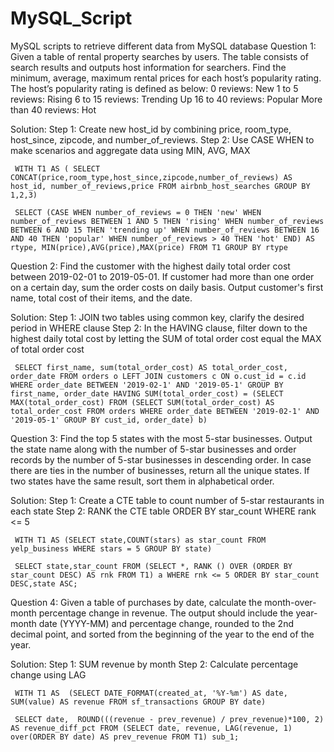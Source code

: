 # MySQL_Script
MySQL scripts to retrieve different data from MySQL database
Question 1: Given a table of rental property searches by users. The table consists of search results and outputs host information for searchers. Find the minimum, average, maximum rental prices for each host’s popularity rating. The host’s popularity rating is defined as below:
    0 reviews: New
    1 to 5 reviews: Rising
    6 to 15 reviews: Trending Up
    16 to 40 reviews: Popular
    More than 40 reviews: Hot

Solution: 
Step 1: Create new host_id by combining price, room_type, host_since, zipcode, and number_of_reviews.
Step 2: Use CASE WHEN to make scenarios and aggregate data using MIN, AVG, MAX

``
WITH T1 AS (
    SELECT CONCAT(price,room_type,host_since,zipcode,number_of_reviews) AS host_id,
    number_of_reviews,price
    FROM airbnb_host_searches
    GROUP BY 1,2,3)``
   
``
SELECT (CASE WHEN number_of_reviews = 0 THEN 'new'
        WHEN number_of_reviews BETWEEN 1 AND 5 THEN 'rising'
        WHEN number_of_reviews BETWEEN 6 AND 15 THEN 'trending up'
        WHEN number_of_reviews BETWEEN 16 AND 40 THEN 'popular'
        WHEN number_of_reviews > 40 THEN 'hot' END) AS rtype,
        MIN(price),AVG(price),MAX(price)
FROM T1
GROUP BY rtype``

Question 2: Find the customer with the highest daily total order cost between 2019-02-01 to 2019-05-01. If customer had more than one order on a certain day, sum the order costs on daily basis. Output customer's first name, total cost of their items, and the date.

Solution:
Step 1: JOIN two tables using common key, clarify the desired period in WHERE clause
Step 2: In the HAVING clause, filter down to the highest daily total cost by letting the SUM of total order cost equal the MAX of total order cost

``
SELECT first_name,
       sum(total_order_cost) AS total_order_cost,
       order_date
FROM orders o
LEFT JOIN customers c ON o.cust_id = c.id
WHERE order_date BETWEEN '2019-02-1' AND '2019-05-1'
GROUP BY first_name,
         order_date
HAVING SUM(total_order_cost) =
  (SELECT MAX(total_order_cost)
   FROM
     (SELECT SUM(total_order_cost) AS total_order_cost
      FROM orders
      WHERE order_date BETWEEN '2019-02-1' AND '2019-05-1'
      GROUP BY cust_id,
               order_date) b)``

Question 3: Find the top 5 states with the most 5-star businesses. Output the state name along with the number of 5-star businesses and order records by the number of 5-star businesses in descending order. In case there are ties in the number of businesses, return all the unique states. If two states have the same result, sort them in alphabetical order.

Solution: 
Step 1: Create a CTE table to count number of 5-star restaurants in each state
Step 2: RANK the CTE table ORDER BY star_count WHERE rank <= 5

``
WITH T1 AS (SELECT state,COUNT(stars) as star_count
FROM yelp_business
WHERE stars = 5
GROUP BY state)``

``
SELECT state,star_count
FROM (SELECT *, RANK () OVER (ORDER BY star_count DESC) AS rnk
        FROM T1) a
WHERE rnk <= 5
ORDER BY star_count DESC,state ASC;``

Question 4: Given a table of purchases by date, calculate the month-over-month percentage change in revenue. The output should include the year-month date (YYYY-MM) and percentage change, rounded to the 2nd decimal point, and sorted from the beginning of the year to the end of the year.

Solution:
Step 1: SUM revenue by month
Step 2: Calculate percentage change using LAG

``
WITH T1 AS 
    (SELECT DATE_FORMAT(created_at, '%Y-%m') AS date, 
    SUM(value) AS revenue
FROM sf_transactions
GROUP BY date)``

``
SELECT date, 
    ROUND(((revenue - prev_revenue) / prev_revenue)*100, 2) AS revenue_diff_pct
FROM
    (SELECT date, revenue, LAG(revenue, 1) over(ORDER BY date) AS prev_revenue
    FROM T1) sub_1;``
